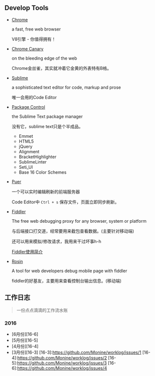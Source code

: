 Develop Tools
---
- [Chrome](https://www.google.com/chrome/browser/desktop/index.html)

  a fast, free web browser
  
  V8引擎 - 你值得拥有！
  
- [Chrome Canary](https://www.google.com/chrome/browser/canary.html)

  on the bleeding edge of the web
  
  Chrome金丝雀，其实就冲着它金黄的外表特有B格。

- [Sublime](https://www.sublimetext.com/)

  a sophisticated text editor for code, markup and prose
  
  唯一会用的Code Editor

- [Package Control](https://packagecontrol.io/)

  the Sublime Text package manager
  
  没有它，sublime text只是个半成品。
  
  - Emmet
  - HTML5
  - jQuery
  - Alignment
  - BracketHighlighter
  - SublimeLinter
  - Seti_UI
  - Base 16 Color Schemes
  
- [Puer](http://leeluolee.github.io/2014/10/24/use-puer-helpus-developer-frontend/)

  一个可以实时编辑刷新的前端服务器
  
  Code Editor中 `Ctrl + s` 保存文件，页面立即同步刷新。
  
- [Fiddler](http://www.telerik.com/fiddler)

  The free web debugging proxy for any browser, system or platform
  
  与后端接口打交道，经常要用来截包查看数据。(主要针对移动端)
  
  还可以用来模拟/修改请求，我用来干过坏事h-h
  
  [Fiddler使用简介](http://note.youdao.com/yws/public/redirect/share?id=61022f8971604bd58f0ddcf3df070ced&type=false)
  
- [Rosin](http://alloyteam.github.io/Rosin/)

  A tool for web developers debug mobile page with fiddler
  
  fiddler的好基友，主要用来查看控制台输出信息。(移动端)

工作日志
---
> 一份点点滴滴的工作流水账

### 2016
- [6月份][16-6]
- [5月份][16-5]
- [4月份][16-4]
- [3月份][16-3]
[16-3]:https://github.com/Monine/worklog/issues/1
[16-4]:https://github.com/Monine/worklog/issues/2
[16-5]:https://github.com/Monine/worklog/issues/3
[16-6]:https://github.com/Monine/worklog/issues/4
